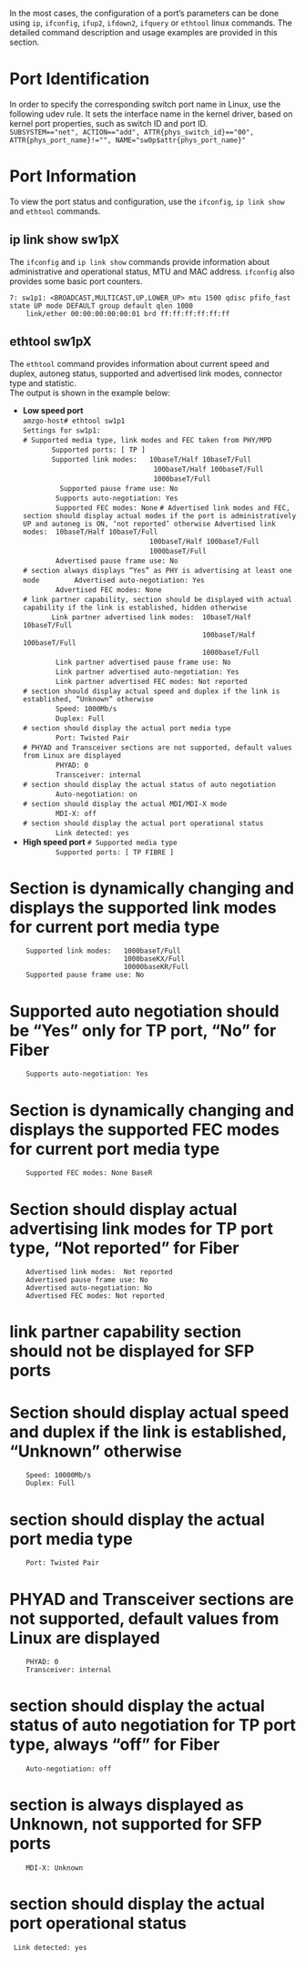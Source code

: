 In the most cases, the configuration of a port’s parameters can be done using `ip`, `ifconfig`, `ifup2`, `ifdown2`, `ifquery` or `ethtool` linux commands. The detailed command description and usage examples are provided in this section.  
# Port Identification   
In order to specify the corresponding switch port name in Linux, use the following udev rule. It sets the interface name in the kernel driver, based on kernel port properties, such as switch ID and port ID.  
`SUBSYSTEM=="net", ACTION=="add", ATTR{phys_switch_id}=="00", ATTR{phys_port_name}!="", NAME="sw0p$attr{phys_port_name}"`  

# Port Information
To view the port status and configuration, use the `ifconfig`, `ip link show` and `ethtool` commands.  

## ip link show sw1pX
The `ifconfig` and `ip link show` commands provide information about administrative and operational status, MTU and MAC address. `ifconfig` also provides some basic port counters.  

```amzgo-host# ip link show sw1p1
7: sw1p1: <BROADCAST,MULTICAST,UP,LOWER_UP> mtu 1500 qdisc pfifo_fast state UP mode DEFAULT group default qlen 1000
    link/ether 00:00:00:00:00:01 brd ff:ff:ff:ff:ff:ff
```  

## ethtool sw1pX
The `ethtool` command provides information about current speed and duplex, autoneg status, supported and advertised link modes, connector type and statistic.  
The output is shown in the example below:
* **Low speed port**  
`amzgo-host# ethtool sw1p1`  
`Settings for sw1p1:`  
`# Supported media type, link modes and FEC taken from PHY/MPD`  
`        Supported ports: [ TP ] `  
`        Supported link modes:   10baseT/Half 10baseT/Full `  
`                                100baseT/Half 100baseT/Full`   
`                                 1000baseT/Full `  
`         Supported pause frame use: No`  
`        Supports auto-negotiation: Yes`  
`        Supported FEC modes: None`
`# Advertised link modes and FEC, section should display actual modes if the port is administratively UP and autoneg is ON, ‘not reported’ otherwise
        Advertised link modes:  10baseT/Half 10baseT/Full `  
`                                100baseT/Half 100baseT/Full `  
`                                1000baseT/Full `  
`        Advertised pause frame use: No`  
`# section always displays “Yes” as PHY is advertising at least one mode`
`        Advertised auto-negotiation: Yes`  
`        Advertised FEC modes: None`  
`# link partner capability, section should be displayed with actual capability if the link is established, hidden otherwise`  
`        Link partner advertised link modes:  10baseT/Half 10baseT/Full `  
`                                             100baseT/Half 100baseT/Full `  
`                                             1000baseT/Full `  
`        Link partner advertised pause frame use: No`  
`        Link partner advertised auto-negotiation: Yes`  
`        Link partner advertised FEC modes: Not reported`  
`# section should display actual speed and duplex if the link is established, “Unknown” otherwise`  
`        Speed: 1000Mb/s`  
`        Duplex: Full`  
`# section should display the actual port media type`  
`        Port: Twisted Pair`  
`# PHYAD and Transceiver sections are not supported, default values from Linux are displayed`  
`        PHYAD: 0`  
`        Transceiver: internal`  
`# section should display the actual status of auto negotiation `  
`        Auto-negotiation: on`  
`# section should display the actual MDI/MDI-X mode`  
`        MDI-X: off`  
`# section should display the actual port operational status`  
`        Link detected: yes`  
* **High speed port**
`# Supported media type`  
`        Supported ports: [ TP FIBRE ]`  
# Section is dynamically changing and displays the supported link modes for current port media type
        Supported link modes:   1000baseT/Full 
                                1000baseKX/Full 
                                10000baseKR/Full 
        Supported pause frame use: No
# Supported auto negotiation should be “Yes” only for TP port, “No” for Fiber 
        Supports auto-negotiation: Yes
# Section is dynamically changing and displays the supported FEC modes for current port media type
        Supported FEC modes: None BaseR
# Section should display actual advertising link modes for TP port type, “Not reported” for Fiber
        Advertised link modes:  Not reported
        Advertised pause frame use: No
        Advertised auto-negotiation: No
        Advertised FEC modes: Not reported
# link partner capability section should not be displayed for SFP ports
# Section should display actual speed and duplex if the link is established, “Unknown” otherwise
        Speed: 10000Mb/s
        Duplex: Full
# section should display the actual port media type
        Port: Twisted Pair
# PHYAD and Transceiver sections are not supported, default values from Linux are displayed
        PHYAD: 0
        Transceiver: internal
# section should display the actual status of auto negotiation for TP port type, always “off” for Fiber
        Auto-negotiation: off
# section is always displayed as Unknown, not supported for SFP ports
        MDI-X: Unknown
# section should display the actual port operational status
     Link detected: yes

